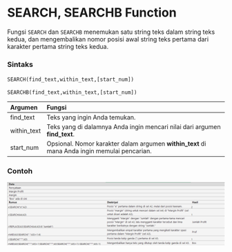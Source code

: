 # SEARCH, SEARCHB Function

Fungsi `SEARCH` dan `SEARCHB` menemukan satu string teks dalam string teks kedua, dan mengembalikan nomor posisi awal string teks pertama dari karakter pertama string teks kedua.

### Sintaks

```text
SEARCH(find_text,within_text,[start_num])
```

```text
SEARCHB(find_text,within_text,[start_num])
```

| Argumen | Fungsi |
| :--- | :--- |
| find\_text | Teks yang ingin Anda temukan. |
| within\_text | Teks yang di dalamnya Anda ingin mencari nilai dari argumen **find\_text**. |
| start\_num | Opsional. Nomor karakter dalam argumen **within\_text** di mana Anda ingin memulai pencarian. |

### Contoh

![](../.gitbook/assets/image%20%289%29.png)

